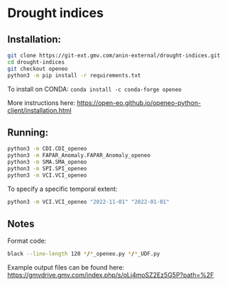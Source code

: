 # Drought indices

## Installation:

```bash
git clone https://git-ext.gmv.com/anin-external/drought-indices.git
cd drought-indices
git checkout openeo
python3 -m pip install -r requirements.txt
```

To install on CONDA: `conda install -c conda-forge openeo`

More instructions here: https://open-eo.github.io/openeo-python-client/installation.html

## Running:

```bash
python3 -m CDI.CDI_openeo
python3 -m FAPAR_Anomaly.FAPAR_Anomaly_openeo
python3 -m SMA.SMA_openeo
python3 -m SPI.SPI_openeo
python3 -m VCI.VCI_openeo
```

To specify a specific temporal extent:
```bash
python3 -m VCI.VCI_openeo "2022-11-01" "2022-01-01"
```

## Notes

Format code:
```bash
black --line-length 120 */*_openeo.py */*_UDF.py
```
Example output files can be found here: https://gmvdrive.gmv.com/index.php/s/oLj4moSZ2Ez5G5P?path=%2F

